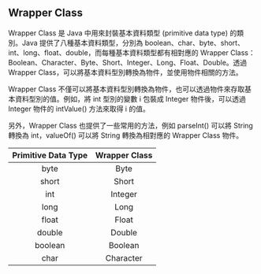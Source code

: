 ## Wrapper Class

Wrapper Class 是 Java 中用來封裝基本資料類型 (primitive data type) 的類別。Java 提供了八種基本資料類型，分別為 boolean、char、byte、short、int、long、float、double，而每種基本資料類型都有相對應的 Wrapper Class：Boolean、Character、Byte、Short、Integer、Long、Float、Double。透過 Wrapper Class，可以將基本資料型別轉換為物件，並使用物件相關的方法。   

Wrapper Class 不僅可以將基本資料型別轉換為物件，也可以透過物件來存取基本資料型別的值。例如，將 int 型別的變數 i 包裝成 Integer 物件後，可以透過 Integer 物件的 intValue() 方法來取得 i 的值。   

另外，Wrapper Class 也提供了一些常用的方法，例如 parseInt() 可以將 String 轉換為 int，valueOf() 可以將 String 轉換為相對應的 Wrapper Class 物件。   


| Primitive Data Type | Wrapper Class |
| :---: | :---: |
| byte | Byte |
| short | Short |
| int | Integer |
| long | Long |
| float | Float |
| double | Double |
| boolean | Boolean |
| char | Character |